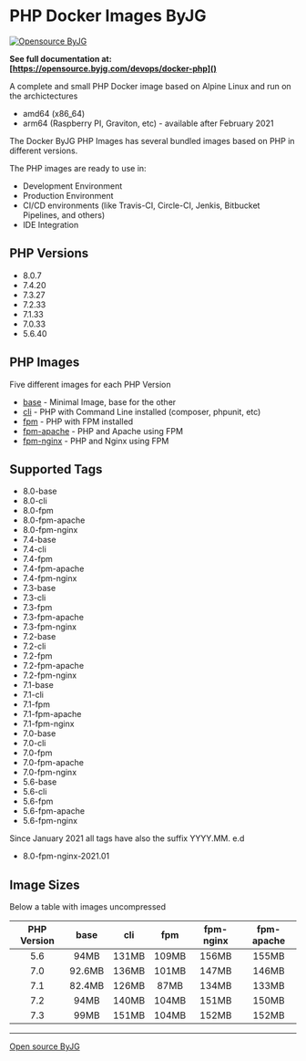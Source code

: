 # PHP Docker Images ByJG

[![Opensource ByJG](https://img.shields.io/badge/opensource-byjg-success.svg)](http://opensource.byjg.com)

**See full documentation at: [https://opensource.byjg.com/devops/docker-php]()**

A complete and small PHP Docker image based on Alpine Linux and run on the archictectures
- amd64 (x86_64)
- arm64 (Raspberry PI, Graviton, etc) - available after February 2021

The Docker ByJG PHP Images has several bundled images based on PHP in different versions.

The PHP images are ready to use in:
 - Development Environment
 - Production Environment
 - CI/CD environments (like Travis-CI, Circle-CI, Jenkis, Bitbucket Pipelines, and others)
 - IDE Integration
 
## PHP Versions

- 8.0.7
- 7.4.20
- 7.3.27
- 7.2.33
- 7.1.33
- 7.0.33
- 5.6.40

## PHP Images

Five different images for each PHP Version

* [base](image-base) - Minimal Image, base for the other
* [cli](image-cli) - PHP with Command Line installed (composer, phpunit, etc)
* [fpm](image-fpm) - PHP with FPM installed
* [fpm-apache](image-fpm) - PHP and Apache using FPM
* [fpm-nginx](image-fpm) - PHP and Nginx using FPM

## Supported Tags

- 8.0-base
- 8.0-cli
- 8.0-fpm
- 8.0-fpm-apache
- 8.0-fpm-nginx
- 7.4-base
- 7.4-cli
- 7.4-fpm
- 7.4-fpm-apache
- 7.4-fpm-nginx
- 7.3-base
- 7.3-cli
- 7.3-fpm
- 7.3-fpm-apache
- 7.3-fpm-nginx
- 7.2-base
- 7.2-cli
- 7.2-fpm
- 7.2-fpm-apache
- 7.2-fpm-nginx
- 7.1-base
- 7.1-cli
- 7.1-fpm
- 7.1-fpm-apache
- 7.1-fpm-nginx
- 7.0-base
- 7.0-cli
- 7.0-fpm
- 7.0-fpm-apache
- 7.0-fpm-nginx
- 5.6-base
- 5.6-cli
- 5.6-fpm
- 5.6-fpm-apache
- 5.6-fpm-nginx

Since January 2021 all tags have also the suffix YYYY.MM. e.d
- 8.0-fpm-nginx-2021.01



## Image Sizes

Below a table with images uncompressed

| PHP Version   | base   | cli   | fpm    | fpm-nginx | fpm-apache |
|:-------------:|:------:|:-----:|:------:|:---------:|:----------:|
| 5.6           |   94MB | 131MB | 109MB  | 156MB     | 155MB      |
| 7.0           | 92.6MB | 136MB | 101MB  | 147MB     | 146MB      |
| 7.1           | 82.4MB | 126MB | 87MB   | 134MB     | 133MB      |
| 7.2           |   94MB | 140MB | 104MB  | 151MB     | 150MB      |
| 7.3           |   99MB | 151MB | 104MB  | 152MB     | 152MB      |

----
[Open source ByJG](http://opensource.byjg.com)

